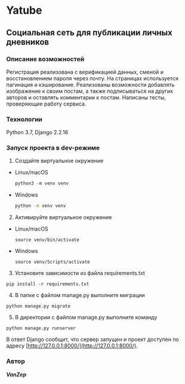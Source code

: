 # Yatube
## Социальная сеть для публикации личных дневников
### Описание возможностей
Регистрация реализована с верификацией данных, сменой и восстановлением пароля через почту. На страницах используется пагинация и кэширование. Реализованы возможности добавлять изображение к своим постам, а также подписываться на других авторов и оставлять комментарии к постам. Написаны тесты, проверяющие работу сервиса.
### Технологии
Python 3.7,
Django 2.2.16
### Запуск проекта в dev-режиме
1. Создайте виртуальное окружение
- Linux/macOS

    ```python
    python3 -m venv venv
    ```
- Windows

    ```bash
    python -m venv venv
    ```
2. Активируйте виртуальное окружение
- Linux/macOS

    ```
    source venv/bin/activate
    ```
- Windows

    ```
    source venv/Scripts/activate
    ```
3. Установите зависимости из файла requirements.txt
```
pip install -r requirements.txt
```
4. В папке с файлом manage.py выполните миграции
```
python manage.py migrate
```
5. В директории с файлом manage.py выполните команду
```
python manage.py runserver
```
В ответ Django сообщит, что сервер запущен и проект доступен по адресу [http://127.0.0.1:8000/](http://127.0.0.1:8000/).

### Автор
***VanZep***
